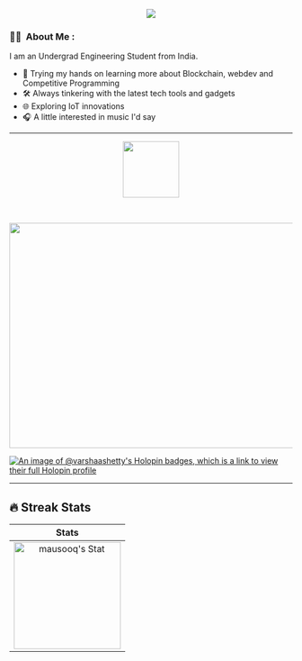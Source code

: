 <p align="center">
  <img src="https://capsule-render.vercel.app/api?type=waving&color=gradient&text=Hey%20There!&height=100&section=header"/>
</p>

### :woman_technologist: &nbsp;About Me :

I am an Undergrad Engineering Student from India.

- 🔭 Trying my hands on learning more about Blockchain, webdev and Competitive Programming
- 🛠️ Always tinkering with the latest tech tools and gadgets
- 🌐 Exploring IoT innovations
- 🎧 A little interested in music I'd say
---
<div id="header" align="center">
  <img src="https://media.giphy.com/media/4XXo8A7CIW1lZGgdhm/giphy.gif" width="100"/>
</div>

<br/>
<p align="center"><img src="https://komarev.com/ghpvc/?username=mausooq&style=plastic&color=red&label=Views" alt=""></p>

<div align="center">
  <img src="https://media.giphy.com/media/jVTT2q1G1GrUP50XZx/giphy.gif" width="600" height="400"/>
</div>

[![An image of @varshaashetty's Holopin badges, which is a link to view their full Holopin profile](https://holopin.me/varshaashetty)](https://holopin.io/@varshaashetty)

---
## 🔥 Streak Stats

| Stats    |
| :---: |
|<a href="https://github.com/mausooq"><img alt="mausooq's Stat" src="https://github-readme-stats.vercel.app/api?username=mausooq&show_icons=true&count_private=true&title_color=f69673&icon_color=1b93c9&show_owner=true" height="190px"/>|
